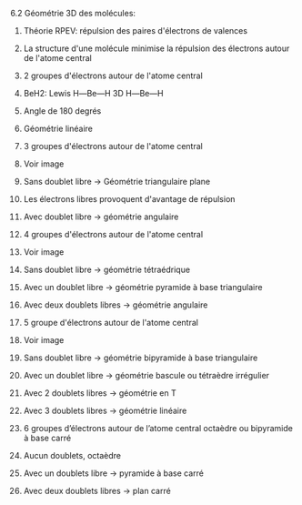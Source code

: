 
6.2 Géométrie 3D des molécules:

1. Théorie RPEV: répulsion des paires d'électrons de valences
2. La structure d'une molécule minimise la répulsion des électrons autour de l'atome central

1. 2 groupes d'électrons autour de l'atome central

1. BeH2: Lewis H―Be―H 3D H―Be―H
2. Angle de 180 degrés
3. Géométrie linéaire

3. 3 groupes d'électrons autour de l'atome central

1. Voir image
2. Sans doublet libre -> Géométrie triangulaire plane
3. Les électrons libres provoquent d'avantage de répulsion
4. Avec doublet libre -> géométrie angulaire

5. 4 groupes d'électrons autour de l'atome central

1. Voir image
2. Sans doublet libre -> géométrie tétraédrique
3. Avec un doublet libre -> géométrie pyramide à base triangulaire
4. Avec deux doublets libres -> géométrie angulaire

7. 5 groupe d'électrons autour de l'atome central

1. Voir image
2. Sans doublet libre -> géométrie bipyramide à base triangulaire
3. Avec un doublet libre -> géométrie bascule ou tétraèdre irrégulier
4. Avec 2 doublets libres -> géométrie en T
5. Avec 3 doublets libres -> géométrie linéaire

9. 6 groupes d’électrons autour de l’atome central octaèdre ou bipyramide à base carré

1. Aucun doublets, octaèdre
2. Avec un doublets libre -> pyramide à base carré
3. Avec deux doublets libres -> plan carré